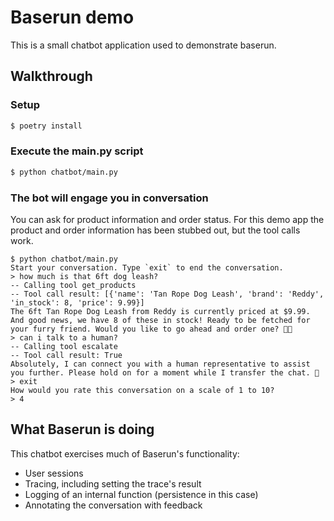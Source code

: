 # Baserun demo

This is a small chatbot application used to demonstrate baserun.

## Walkthrough

### Setup

```bash
$ poetry install
```

### Execute the main.py script

```bash
$ python chatbot/main.py
```

### The bot will engage you in conversation

You can ask for product information and order status. For this demo app the product and order information has been
stubbed out, but the tool calls work.

```
$ python chatbot/main.py
Start your conversation. Type `exit` to end the conversation.
> how much is that 6ft dog leash?
-- Calling tool get_products
-- Tool call result: [{'name': 'Tan Rope Dog Leash', 'brand': 'Reddy', 'in_stock': 8, 'price': 9.99}]
The 6ft Tan Rope Dog Leash from Reddy is currently priced at $9.99. And good news, we have 8 of these in stock! Ready to be fetched for your furry friend. Would you like to go ahead and order one? 🐾🐶
> can i talk to a human?
-- Calling tool escalate
-- Tool call result: True
Absolutely, I can connect you with a human representative to assist you further. Please hold on for a moment while I transfer the chat. 🤗
> exit
How would you rate this conversation on a scale of 1 to 10?
> 4
```

## What Baserun is doing

This chatbot exercises much of Baserun's functionality:

- User sessions
- Tracing, including setting the trace's result
- Logging of an internal function (persistence in this case)
- Annotating the conversation with feedback